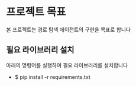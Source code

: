 # 프로젝트 목표
본 프로젝트는 경로 탐색 에이전트의 구현을 목표로 합니다

## 필요 라이브러리 설치
아래의 명령어를 실행하여 필요 라이브러리를 설치합니다  
- $ pip install -r requirements.txt


